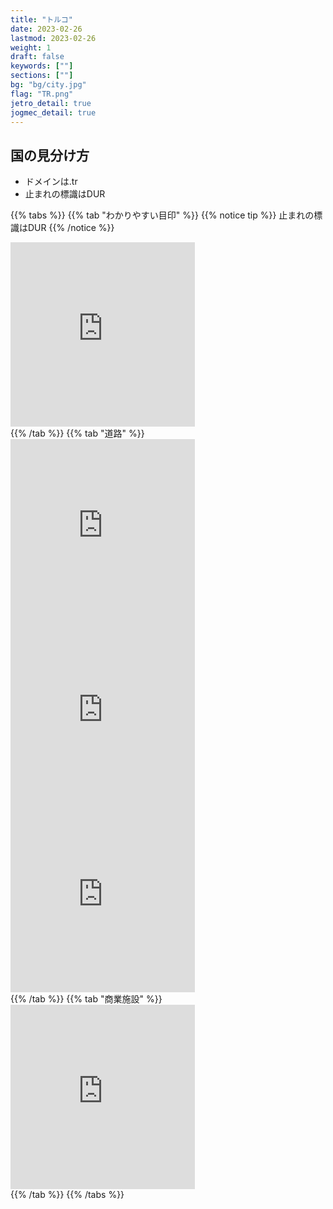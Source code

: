 ```yaml
---
title: "トルコ"
date: 2023-02-26
lastmod: 2023-02-26
weight: 1
draft: false
keywords: [""]
sections: [""]
bg: "bg/city.jpg"
flag: "TR.png"
jetro_detail: true
jogmec_detail: true
---
```


<div class="main-desciption country-description">
    <h2 class="section-title">国の見分け方</h2>
    <ul class="rule-list">
        <li>ドメインは<span class="quiz">.tr</span></li>
        <li>止まれの標識は<span class="quiz">DUR</span></li>
    </ul>
</div>

{{% tabs  %}}
{{% tab "わかりやすい目印" %}}
{{% notice tip %}}
止まれの標識は<span class="quiz">DUR</span>
{{% /notice %}}
<div class="googlemap-if">
<iframe src="https://www.google.com/maps/embed?pb=!4v1679329429724!6m8!1m7!1stlR0bfMutQCq8lt8DCFKrQ!2m2!1d41.13258238720963!2d29.28276451037982!3f258.73513046843476!4f-0.699127415117772!5f3.325193203789971" width="295" height="295" style="border:0;" allowfullscreen="" loading="lazy" referrerpolicy="no-referrer-when-downgrade"></iframe>
</div>
{{% /tab %}}
{{% tab "道路" %}}
<div class="googlemap-if">
<iframe src="https://www.google.com/maps/embed?pb=!4v1679329469044!6m8!1m7!1soqaWbeWVN_QyDyyBVko1dg!2m2!1d41.13248579407155!2d29.2826494663796!3f251.79223067568702!4f2.6623459284602404!5f2.848163953827137" width="295" height="295" style="border:0;" allowfullscreen="" loading="lazy" referrerpolicy="no-referrer-when-downgrade"></iframe>
<iframe src="https://www.google.com/maps/embed?pb=!4v1679329722325!6m8!1m7!1snKzr4d-wPnRhDiJyGkZOow!2m2!1d41.02454667383204!2d29.10670370604684!3f60.71658378554916!4f-10.171697281302357!5f3.325193203789971" width="295" height="295" style="border:0;" allowfullscreen="" loading="lazy" referrerpolicy="no-referrer-when-downgrade"></iframe>
<iframe src="https://www.google.com/maps/embed?pb=!4v1679329756533!6m8!1m7!1s3vdAuV6OIG7P_HL-nvEdhQ!2m2!1d41.02457377261236!2d29.10650188467225!3f95.93134351157076!4f-10.68951990574837!5f3.278673704854542" width="295" height="295" style="border:0;" allowfullscreen="" loading="lazy" referrerpolicy="no-referrer-when-downgrade"></iframe>
</div>
{{% /tab %}}
{{% tab "商業施設" %}}
<div class="googlemap-if">
<iframe src="https://www.google.com/maps/embed?pb=!4v1679329287776!6m8!1m7!1sIPLEeCdnpTw7Hzu6TYeM7A!2m2!1d40.98721208726514!2d29.02840835541119!3f149.76546718885277!4f8.68972599622029!5f1.6882423387267758" width="295" height="295" style="border:0;" allowfullscreen="" loading="lazy" referrerpolicy="no-referrer-when-downgrade"></iframe>
</div>
{{% /tab %}}
{{% /tabs %}}
